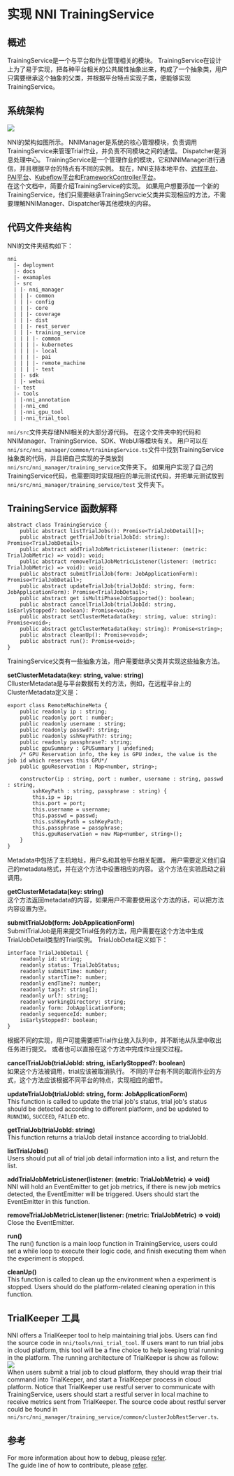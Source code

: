 # **实现 NNI TrainingService**

## 概述

TrainingService是一个与平台和作业管理相关的模块。 TrainingService在设计上为了易于实现，把各种平台相关的公共属性抽象出来，构成了一个抽象类，用户只需要继承这个抽象的父类，并根据平台特点实现子类，便能够实现TrainingService。

## 系统架构

![](../img/NNIDesign.jpg)

NNI的架构如图所示。 NNIManager是系统的核心管理模块，负责调用TrainingService来管理Trial作业，并负责不同模块之间的通信。 Dispatcher是消息处理中心。 TrainingService是一个管理作业的模块，它和NNIManager进行通信，并且根据平台的特点有不同的实例。 现在，NNI支持本地平台、[远程平台](RemoteMachineMode.md)、[PAI平台](PAIMode.md)、[Kubeflow平台](KubeflowMode.md)和[FrameworkController平台](FrameworkController.md)。  
在这个文档中，简要介绍TrainingService的实现。 如果用户想要添加一个新的TrainingService，他们只需要继承TrainingServcie父类并实现相应的方法，不需要理解NNIManager、Dispatcher等其他模块的内容。

## 代码文件夹结构

NNI的文件夹结构如下：

    nni
      |- deployment
      |- docs
      |- examaples
      |- src
      | |- nni_manager
      | | |- common
      | | |- config
      | | |- core
      | | |- coverage
      | | |- dist
      | | |- rest_server
      | | |- training_service
      | | | |- common
      | | | |- kubernetes
      | | | |- local
      | | | |- pai
      | | | |- remote_machine
      | | | |- test
      | |- sdk
      | |- webui
      |- test
      |- tools
      | |-nni_annotation
      | |-nni_cmd
      | |-nni_gpu_tool
      | |-nni_trial_tool
    

`nni/src`文件夹存储NNI相关的大部分源代码。 在这个文件夹中的代码和NNIManager、TrainingService、SDK、WebUI等模块有关。 用户可以在`nni/src/nni_manager/common/trainingService.ts`文件中找到TrainingService抽象类的代码，并且把自己实现的子类放到 `nni/src/nni_manager/training_service`文件夹下。 如果用户实现了自己的TrainingService代码，也需要同时实现相应的单元测试代码，并把单元测试放到`nni/src/nni_manager/training_service/test` 文件夹下。

## TrainingService 函数解释

    abstract class TrainingService {
        public abstract listTrialJobs(): Promise<TrialJobDetail[]>;
        public abstract getTrialJob(trialJobId: string): Promise<TrialJobDetail>;
        public abstract addTrialJobMetricListener(listener: (metric: TrialJobMetric) => void): void;
        public abstract removeTrialJobMetricListener(listener: (metric: TrialJobMetric) => void): void;
        public abstract submitTrialJob(form: JobApplicationForm): Promise<TrialJobDetail>;
        public abstract updateTrialJob(trialJobId: string, form: JobApplicationForm): Promise<TrialJobDetail>;
        public abstract get isMultiPhaseJobSupported(): boolean;
        public abstract cancelTrialJob(trialJobId: string, isEarlyStopped?: boolean): Promise<void>;
        public abstract setClusterMetadata(key: string, value: string): Promise<void>;
        public abstract getClusterMetadata(key: string): Promise<string>;
        public abstract cleanUp(): Promise<void>;
        public abstract run(): Promise<void>;
    }
    

TrainingService父类有一些抽象方法，用户需要继承父类并实现这些抽象方法。

**setClusterMetadata(key: string, value: string)**  
CllusterMetadata是与平台数据有关的方法，例如，在远程平台上的ClusterMetadata定义是：

    export class RemoteMachineMeta {
        public readonly ip : string;
        public readonly port : number;
        public readonly username : string;
        public readonly passwd?: string;
        public readonly sshKeyPath?: string;
        public readonly passphrase?: string;
        public gpuSummary : GPUSummary | undefined;
        /* GPU Reservation info, the key is GPU index, the value is the job id which reserves this GPU*/
        public gpuReservation : Map<number, string>;
    
        constructor(ip : string, port : number, username : string, passwd : string, 
            sshKeyPath : string, passphrase : string) {
            this.ip = ip;
            this.port = port;
            this.username = username;
            this.passwd = passwd;
            this.sshKeyPath = sshKeyPath;
            this.passphrase = passphrase;
            this.gpuReservation = new Map<number, string>();
        }
    }
    

Metadata中包括了主机地址，用户名和其他平台相关配置。 用户需要定义他们自己的metadata格式，并在这个方法中设置相应的内容。 这个方法在实验启动之前调用。

**getClusterMetadata(key: string)**  
这个方法返回metadata的内容，如果用户不需要使用这个方法的话，可以把方法内容设置为空。

**submitTrialJob(form: JobApplicationForm)**  
SubmitTrialJob是用来提交Trial任务的方法，用户需要在这个方法中生成TrialJobDetail类型的Trial实例。 TrialJobDetail定义如下：

    interface TrialJobDetail {
        readonly id: string;
        readonly status: TrialJobStatus;
        readonly submitTime: number;
        readonly startTime?: number;
        readonly endTime?: number;
        readonly tags?: string[];
        readonly url?: string;
        readonly workingDirectory: string;
        readonly form: JobApplicationForm;
        readonly sequenceId: number;
        isEarlyStopped?: boolean;
    }
    

根据不同的实现，用户可能需要把Trial作业放入队列中，并不断地从队里中取出任务进行提交。 或者也可以直接在这个方法中完成作业提交过程。

**cancelTrialJob(trialJobId: string, isEarlyStopped?: boolean)**  
如果这个方法被调用，trial应该被取消执行。 不同的平台有不同的取消作业的方式，这个方法应该根据不同平台的特点，实现相应的细节。

**updateTrialJob(trialJobId: string, form: JobApplicationForm)**  
This function is called to update the trial job's status, trial job's status should be detected according to different platform, and be updated to `RUNNING`, `SUCCEED`, `FAILED` etc.

**getTrialJob(trialJobId: string)**  
This function returns a trialJob detail instance according to trialJobId.

**listTrialJobs()**  
Users should put all of trial job detail information into a list, and return the list.

**addTrialJobMetricListener(listener: (metric: TrialJobMetric) => void)**  
NNI will hold an EventEmitter to get job metrics, if there is new job metrics detected, the EventEmitter will be triggered. Users should start the EventEmitter in this function.

**removeTrialJobMetricListener(listener: (metric: TrialJobMetric) => void)**  
Close the EventEmitter.

**run()**  
The run() function is a main loop function in TrainingService, users could set a while loop to execute their logic code, and finish executing them when the experiment is stopped.

**cleanUp()**  
This function is called to clean up the environment when a experiment is stopped. Users should do the platform-related cleaning operation in this function.

## TrialKeeper 工具

NNI offers a TrialKeeper tool to help maintaining trial jobs. Users can find the source code in `nni/tools/nni_trial_tool`. If users want to run trial jobs in cloud platform, this tool will be a fine choice to help keeping trial running in the platform. The running architecture of TrialKeeper is show as follow:  
![](../img/trialkeeper.jpg)  
When users submit a trial job to cloud platform, they should wrap their trial command into TrialKeeper, and start a TrialKeeper process in cloud platform. Notice that TrialKeeper use restful server to communicate with TrainingService, users should start a restful server in local machine to receive metrics sent from TrialKeeper. The source code about restful server could be found in `nni/src/nni_manager/training_service/common/clusterJobRestServer.ts`.

## 参考

For more information about how to debug, please [refer](HowToDebug.md).  
The guide line of how to contribute, please [refer](CONTRIBUTING).